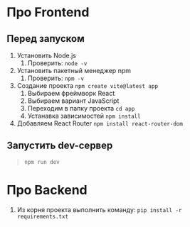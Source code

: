 # Про Frontend

## Перед запуском

1. Установить Node.js
   1. Проверить: `node -v`
2. Установить пакетный менеджер npm
   1. Проверить: `npm -v`
3. Создание проекта `npm create vite@latest app`
   1. Выбираем фреймворк React
   2. Выбираем вариант JavaScript
   3. Переходим в папку проекта `cd app`
   4. Устанавка зависимостей `npm install`
4. Добавляем React Router `npm install react-router-dom`

## Запустить dev-сервер

> `npm run dev`

# Про Backend
1. Из корня проекта выполнить команду: `pip install -r requirements.txt`